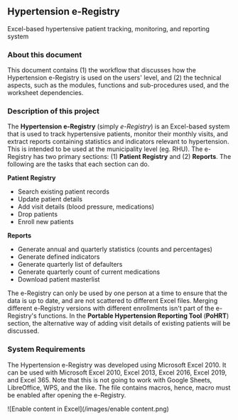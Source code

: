 ## Hypertension e-Registry
Excel-based hypertensive patient tracking, monitoring, and reporting system

### About this document
This document contains (1) the workflow that discusses how the Hypertension e-Registry is used on the users' level, and (2) the technical aspects, such as the modules,  functions and sub-procedures used, and the worksheet dependencies.

### Description of this project
The **Hypertension e-Registry** (simply *e-Registry*) is an Excel-based system that is used to track hypertensive patients, monitor their monthly visits, and extract reports containing statistics and indicators relevant to hypertension. This is intended to be used at the municipality level (eg. RHU). The e-Registry has two primary sections: (1) **Patient Registry** and (2) **Reports**. The following are the tasks that each section can do.

**Patient Registry**
- Search existing patient records
- Update patient details
- Add visit details (blood pressure, medications)
- Drop patients
- Enroll new patients

**Reports**
- Generate annual and quarterly statistics (counts and percentages)
- Generate defined indicators
- Generate quarterly list of defaulters
- Generate quarterly count of current medications
- Download patient masterlist

The e-Registry can only be used by one person at a time to ensure that the data is up to date, and are not scattered to different Excel files. Merging different e-Registry versions with different enrollments isn't part of the e-Registry's functions. In the **Portable Hypertension Reporting Tool** (**PoHRT**) section, the alternative way of adding visit details of existing patients will be discussed.

### System Requirements
The Hypertension e-Registry was developed using Microsoft Excel 2010. It can be used with Microsoft Excel 2010, Excel 2013, Excel 2016, Excel 2019, and Excel 365. Note that this is not going to work with Google Sheets, LibreOffice, WPS, and the like. The file contains macros, hence, macro must be enabled after opening the e-Registry. 

![Enable content in Excel](/images/enable content.png)
